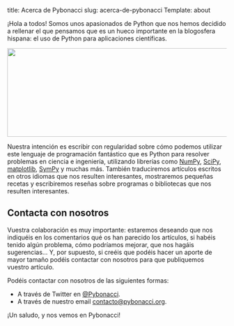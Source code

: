 title: Acerca de Pybonacci
slug: acerca-de-pybonacci
Template: about

¡Hola a todos! Somos unos apasionados de Python que nos hemos decidido a rellenar el que pensamos que es un hueco importante en la blogosfera hispana: el uso de Python para aplicaciones científicas.

[<img class="aligncenter size-full wp-image-9" title="Logo de Python" src="http://pybonacci.org/wp-content/uploads/2012/03/python-logo-master-v3-tm-flattened.png" alt="" width="601" height="203" srcset="https://pybonacci.org/wp-content/uploads/2012/03/python-logo-master-v3-tm-flattened.png 601w, https://pybonacci.org/wp-content/uploads/2012/03/python-logo-master-v3-tm-flattened-300x101.png 300w" sizes="(max-width: 601px) 100vw, 601px" />](http://pybonacci.org/wp-content/uploads/2012/03/python-logo-master-v3-tm-flattened.png)

Nuestra intención es escribir con regularidad sobre cómo podemos utilizar este lenguaje de programación fantástico que es Python para resolver problemas en ciencia e ingeniería, utilizando librerías como [NumPy](http://numpy.scipy.org/ "NumPy"), [SciPy](http://www.scipy.org/ "SciPy"), [matplotlib](http://matplotlib.sourceforge.net/ "matplotlib"), [SymPy](http://sympy.org/ "SymPy") y muchas más. También traduciremos artículos escritos en otros idiomas que nos resulten interesantes, mostraremos pequeñas recetas y escribiremos reseñas sobre programas o bibliotecas que nos resulten interesantes.

## Contacta con nosotros

Vuestra colaboración es muy importante: estaremos deseando que nos indiquéis en los comentarios qué os han parecido los artículos, si habéis tenido algún problema, cómo podríamos mejorar, que nos hagáis sugerencias... Y, por supuesto, si creéis que podéis hacer un aporte de mayor tamaño podéis contactar con nosotros para que publiquemos vuestro artículo.

Podéis contactar con nosotros de las siguientes formas:

  * A través de Twitter en [@Pybonacci](http://twitter.com/Pybonacci).
  * A través de nuestro email <contacto@pybonacci.org>.

¡Un saludo, y nos vemos en Pybonacci!
